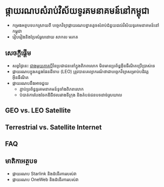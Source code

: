 # ផ្កាយរណបសំរាប់វិស័យទូរគមនាគមន៍នៅកម្ពុជា
* កម្រងអត្ថបទបកស្រាយពី បច្ចេកវិទ្យាផ្កាយរណបខ្នាតតូចសំរាប់ជំនួយដល់វិស័យទូរគមនាគមន៍នៅកម្ពុជា
* រៀបរៀងនិងប្រែសំរួលដោយ សាកល មរកត

## សេចក្តីផ្តើម
* សព្វថ្ងៃនេះ [ជាងមួយភាគបី](https://www.itu.int/itu-d/reports/statistics/facts-figures-2021/)នៃប្រជាជននៅក្នុងពិភពលោក មិនមានប្រព័ន្ធអ៊ីនធឺណិតប្រើប្រាស់ទេ 
* ផ្កាយរណបក្នុងគន្លងផែនដីទាប (LEO) ត្រូវបានគេព្យាករណ័ថាជាបច្ចេកវិទ្យាសម្រាប់បដិវត្តអ៊ីនធឺណិត
* ផ្កាយរណបនឹងអាចជួយ
  * ភ្ជាប់ប្រព័ន្ធទូរគមនាគមន៍ទូទាំងពិភពលោក 
  * បំបាត់ការបែងចែកឌីជីថលរវាងទីក្រុង និងតំបន់ជនបទដាច់ស្រយាល

## GEO vs. LEO Satellite

## Terrestrial vs. Satellite Internet

## FAQ

## មាតិកាអត្ថបទ
* ផ្កាយរណប Starlink និងដំនើរការរបស់វា
* ផ្កាយរណប OneWeb និងដំនើរការរបស់វា
